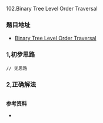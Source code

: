 102.Binary Tree Level Order Traversal

### 题目地址
- [Binary Tree Level Order Traversal](https://leetcode.com/problems/binary-tree-level-order-traversal/)

### 1,初步思路

```
// 无思路
```

### 2,正确解法

```

```

**参考资料**
- []()